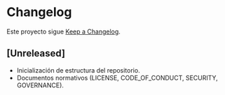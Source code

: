 # Changelog
Este proyecto sigue [Keep a Changelog](https://keepachangelog.com/).

## [Unreleased]
- Inicialización de estructura del repositorio.
- Documentos normativos (LICENSE, CODE_OF_CONDUCT, SECURITY, GOVERNANCE).
